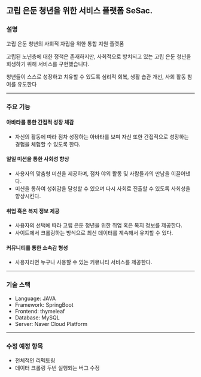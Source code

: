 ## 고립 은둔 청년을 위한 서비스 플랫폼 SeSac.


### 설명
고립 은둔 청년의 사회적 자립을 위한 통합 지원 플랫폼

고립된 노년층에 대한 정책은 존재하지만, 사회적으로 방치되고 있는 고립 은둔 청년을 회생하기 위해 서비스를 구현했습니다.

청년들이 스스로 성장하고 치유할 수 있도록 심리적 회복, 생활 습관 개선, 사회 활동 참여를 유도한다

<hr>

### 주요 기능
####  아바타를 통한 간접적 성장 체감
* 자신의 활동에 따라 점차 성장하는 아바타를 보며 자신 또한 간접적으로 성장하는 경험을 체험할 수 있도록 한다.
  
#### 일일 미션을 통한 사회성 향상
* 사용자의 맞춤형 미션을 제공하며, 점차 야외 활동 및 사람들과의 만남을 이끌어낸다.
* 미션을 통하여 성취감을 달성할 수 있으며 다시 사회로 진출할 수 있도록 사회성을 향상시킨다.

#### 취업 혹은 복지 정보 제공
* 사용자의 선택에 따라 고립 은둔 청년을 위한 취업 혹은 복지 정보를 제공한다.
* 사이트에서 크롤링하는 방식으로 최신 데이터를 계속해서 유지할 수 있다.

#### 커뮤니티를 통한 소속감 형성
* 사용자라면 누구나 사용할 수 있는 커뮤니티 서비스를 제공한다.

<hr>

### 기술 스택
* Language: JAVA 
* Framework: SpringBoot 
* Frontend: thymeleaf
* Database: MySQL 
* Server: Naver Cloud Platform 

<hr>


### 수정 예정 항목
* 전체적인 리펙토링
* 데이터 크롤링 두번 실행되는 버그 수정
